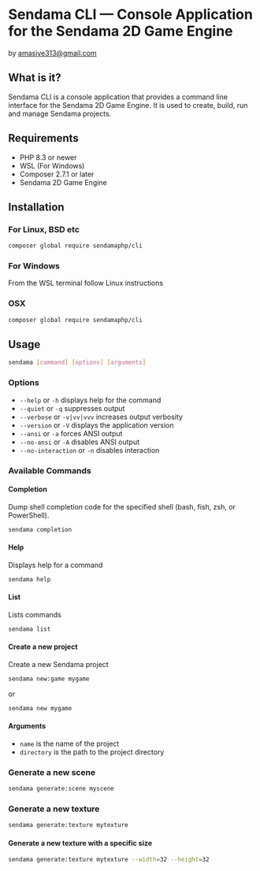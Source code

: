 # Sendama CLI &mdash; Console Application for the Sendama 2D Game Engine
by amasiye313@gmail.com

## What is it?

Sendama CLI is a console application that provides a command line interface for the Sendama 2D Game Engine. It is used to create, build, run and manage Sendama projects.

## Requirements

- PHP 8.3 or newer
- WSL (For Windows)
- Composer 2.7.1 or later
- Sendama 2D Game Engine

## Installation

### For Linux, BSD etc
```bash
composer global require sendamaphp/cli
```

### For Windows
From the WSL terminal follow Linux instructions

### OSX
```bash
composer global require sendamaphp/cli
```

## Usage
```bash
sendama [command] [options] [arguments]
```

### Options
- `--help` or `-h` displays help for the command
- `--quiet` or `-q` suppresses output
- `--verbose` or `-v|vv|vvv` increases output verbosity
- `--version` or `-V` displays the application version
- `--ansi` or `-a` forces ANSI output
- `--no-ansi` or `-A` disables ANSI output
- `--no-interaction` or `-n` disables interaction

### Available Commands

#### Completion

Dump shell completion code for the specified shell (bash, fish, zsh, or PowerShell).
```bash
sendama completion
```

#### Help

Displays help for a command
```bash
sendama help
```

#### List

Lists commands
```bash
sendama list
```

#### Create a new project

Create a new Sendama project
```bash
sendama new:game mygame
```
or
```bash
sendama new mygame
```

#### Arguments
- `name` is the name of the project
- `directory` is the path to the project directory

### Generate a new scene
```bash
sendama generate:scene myscene
```

### Generate a new texture
```bash
sendama generate:texture mytexture
```

#### Generate a new texture with a specific size
```bash
sendama generate:texture mytexture --width=32 --height=32
```